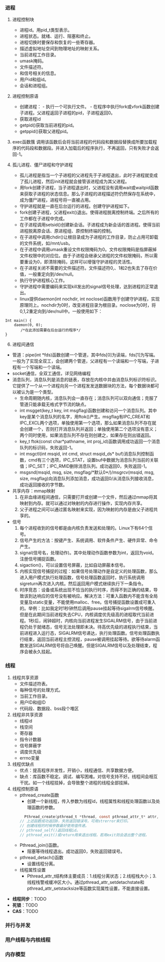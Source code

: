 ### 进程
1. 进程控制块
    - 进程id。用pid_t类型表示。
    - 进程状态。就绪、运行、阻塞和终止。
    - 进程切换时要保存和恢复的一些寄存器。
    - 描述虚拟地址空间到物理地址的映射关系。
    - 当前进程工作目录。
    - umask掩码。
    - 文件描述符。
    - 和信号相关的信息。
    - 用户id和组id。
    - 会话和进程组。
2.	进程控制原语
    - 创建进程：
		   - 执行一个可执行文件。
		   - 在程序中执行fork或vfork函数创建子进程。父进程返回子进程的pid，子进程返回0。
    - 获取进程id
    - getpid()获取当前进程的pid。
    - getppid()获取父进程pid。
3.	exec函数簇
	调用该函数后会将当前进程的代码段和数据段替换成所要加载程序的代码段和数据段。并进入加载后的程序执行，不再返回，只有失败才会返回-1。

4. 孤儿进程、僵尸进程和守护进程
    - 孤儿进程是指当一个子进程的父进程先于子进程退出，此时子进程就变成了孤儿进程，然后init进程就会接管该进程成为其父进程。
    - 用fork创建子进程，当子进程退出时，父进程没有调用wait或waitpid函数来获取子进程的状态信息。那么子进程的进程描述符仍然保存在系统中，成为僵尸进程，进程号将一直被占用。
    - 守护进程就是一直在后台运行的进程。创建守护进程如下。
    - fork创建子进程，父进程exit()退出。使得进程脱离控制终端。之后所有的工作都在子进程中完成。
    - 在子进程调用setsid()创建新会话。子进程成为新会话的首进程。使得当前进程脱离原会话、原进程组、原控制终端的控制。
    - 在子进程中调用chdir()让根目录成为子进程的工作目录，防止占用可卸载的文件系统，如/mnt/usb。
    - 在子进程中调用umask重设文件权限掩码为0。文件权限掩码是指屏蔽掉文件权限中的对应位。由于子进程会继承父进程的文件权限掩码，所以需要重设为0，即清除掩码，这样可以增强守护进程的灵活性。
    - 在子进程关闭不需要的文件描述符。文件描述符0,、1和2也失去了存在价值，一般重定向到/dev/null。
    - 执行守护进程核心工作。
    - 守护进程中需要编码来实现kill发出的signal信号处理，达到进程的正常退出。
    - linux提供daemon(int nochdir, int noclose)函数用于创建守护进程，实现原理同上。nochdir为0时，改变进程目录为根目录。noclose为0时，将0,1,2重定向到/dev/null中。一般使用如下：
```
Int main() {
    daemon(0, 0);
	   /*在此添加需要在后台运行的程序*/
}
```
6. 进程间通信
- 管道：pipe(int *fds)函数创建一个管道，其中fds[0]为读端，fds[1]为写端。一般为了实现全双工，会创建两个管道，父进程有一个读端和一个写端，子进程有一个写端和一个读端。
- socket通信，全双工通信，详见网络编程
- 消息队列，消息队列是消息的链表，存放在内核中并由消息队列标识符标识。它提供了一个从一个进程向另一个进程发发送数据块的方法，每个数据块都可以被认为是一个类型。
    - 生命周期随内核，消息队列会一直存在；消息队列可以双向通信；克服了管道只能承载无格式字节流的缺点。
    - int msgget(key_t key, int msgflag)函数创建和访问一个消息队列。其中key是某个消息队列的名字，用ftok()产生。msgflag有IPC_CREAT和IPC_EXCL两个选项，单独使用第一个选项，那么如果消息队列不存在就会创建一个，否则打开消息队列并返回；单独使用第二个选项没有意义；两个同时使用，如果消息队列不存在则创建之，如果存在则出错返回。
    - key_t ftok(const char*pathname, int proj_id)函数调用成功返回一个消息队列的标识码，失败返回-1。
    - int msgctl(int msqid, int cmd, struct msqid_ds* buf)消息队列控制函数，cmd有三个选项，IPC_STAT，设置buf中数据为消息队列当前的关联值；IPC_SET；IPC_RMID删除消息队列。成功返回0，失败返回-1。
    - msgsnd(msqid, msg, size, msgflag\/\*默认0*\/)/msgrcv(msqid, msg, size, msgflag)向消息队列添加消息，成功返回0/从消息队列接收消息，成功返回接收的字节数。
- 共享内存：mmap映射
    1. 在非血缘进程间通信，只需要打开或创建一个文件，然后通过mmap将其映射到内存。就可以通过对映射的内存进行操作，实现内存共享。
    2. 父子进程之间可以通过匿名映射来实现，因为映射的内存是由父子进程共享的。
- 信号
	1. 每个进程收到的信号都是由内核负责发送和处理的。Linux下有64个信号。
	2. 信号产生的方法：按键产生、系统调用、软件条件产生、硬件异常、命令产生。
	3. signal(信号名，处理动作)。其中处理动作函数参数为int，返回为void。注册信号捕捉函数。
	4. sigaction()，可以设置信号屏蔽，比如自动屏蔽本信号。
	5. 内核实现信号捕捉的过程：如果信号处理动作是自定义的处理函数，那么进入用户模式执行处理函数，信号处理函数返回时，执行系统调用sigreturn再次进入内核。然后返回用户模式继续执行下一条指令。
	6. 时序竞态：设备或系统出现不恰当的执行时序，而得不到正确的结果，导致该到达响应的信号没有被响应。解决方法：可重入函数内不能含有全局变量及static变量，不能使用malloc、free。信号捕捉函数设置成可重入的。举例：比如我定时1秒钟然后调用pause挂起等待sigalrm信号唤醒。但是在此期间当前进程失去CPU，内核调度优先级高的进程取代当前进程。1秒后，闹钟超时，内核向当前进程发生SIGALRM信号，由于当前进程仍处于就绪态，信号无法处理即未决。待高优先级的进程执行结束，当前进程进入运行态，SIGALRM信号递达，执行处理函数。信号处理函数执行结束，返回当前进程主控流程，pause被调用挂起等待。欲等待alarm函数发送SIGALRM信号将自己唤醒。但是SIGALRM信号以及处理结束，程序会被永久挂起。

### 线程
1. 线程共享资源
    - 文件描述符表。
    - 每种信号的处理方式。
    - 当前工作目录。
    - 用户ID和组ID
    - 代码段、数据段、bss段个堆区
2. 线程非共享资源
    - 线程id
    - 栈空间
    - 寄存器
    - 指令计数器
    - 信号屏蔽字
    - 调度优先级
    - errno变量
3. 线程优缺点
    - 优点：提高程序并发性，开销小，线程通信、共享数据方便。
    - 缺点：库函数不稳定。调试、编写困难。对信号支持不好。线程间会相互干扰。如一个线程挂掉，会导致整个进程的线程全部挂掉。
4. 线程控制原语
    - pthread_create函数
	     - 创建一个新线程，传入参数为线程id，线程属性和线程处理函数以及处理函数的参数。
       ```C
	     Pthread_create(pthread_t *thread, const pthread_attr_t* attr, void*(*func)(void*), void* arg)
       // 上述函数成功返回0，失败返回错误号。可用strerror来打印。
       // 创建线程的时候参数最好使用值传递。
       // pthread_self()返回线程id。
       // pthread_exit()或return用来退出线程。若用exit则会退出整个进程。
       ```
    - Pthread_join()函数。
      - 阻塞等待线程退出。成功返回0，失败返回错误号。
    - pthread_detach()函数
	    - 设置线程分离。
    - 线程属性设置
	    - Pthread_attr_t结构体主要成员：1.线程分离状态；2.线程栈大小；3.线程栈警戒缓冲区大小。通过pthread_attr_setdetachstate和pthread_attr_setstacksize等函数实现属性设置，不能直接设置。
- **线程同步**：TODO
- **死锁**：TODO
- **CAS**：TODO

### 并行与并发

### 用户线程与内核线程

### 内存模型
